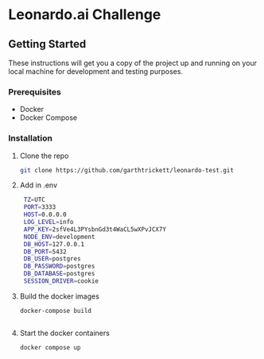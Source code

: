 # Leonardo.ai Challenge

## Getting Started

These instructions will get you a copy of the project up and running on your local machine for development and testing purposes.

### Prerequisites

- Docker
- Docker Compose

### Installation

1. Clone the repo
   ```sh
   git clone https://github.com/garthtrickett/leonardo-test.git
2. Add in .env
   ````sh
    TZ=UTC
    PORT=3333
    HOST=0.0.0.0
    LOG_LEVEL=info
    APP_KEY=2sfVe4L3PYsbnGd3t4WaCL5wXPvJCX7Y
    NODE_ENV=development
    DB_HOST=127.0.0.1
    DB_PORT=5432
    DB_USER=postgres
    DB_PASSWORD=postgres
    DB_DATABASE=postgres
    SESSION_DRIVER=cookie

3. Build the docker images
   ```sh
   docker-compose build



4. Start the docker containers
   ```sh
   docker compose up

